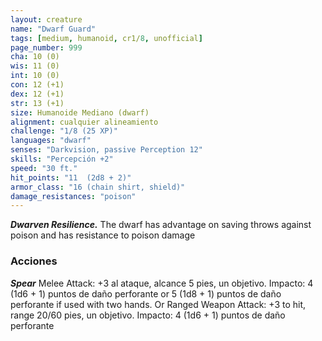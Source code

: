 ```yaml
---
layout: creature
name: "Dwarf Guard"
tags: [medium, humanoid, cr1/8, unofficial]
page_number: 999
cha: 10 (0)
wis: 11 (0)
int: 10 (0)
con: 12 (+1)
dex: 12 (+1)
str: 13 (+1)
size: Humanoide Mediano (dwarf)
alignment: cualquier alineamiento
challenge: "1/8 (25 XP)"
languages: "dwarf"
senses: "Darkvision, passive Perception 12"
skills: "Percepción +2"
speed: "30 ft."
hit_points: "11  (2d8 + 2)"
armor_class: "16 (chain shirt, shield)"
damage_resistances: "poison"
---
```


***Dwarven Resilience.*** The dwarf has advantage on saving throws against poison and has resistance to poison damage

### Acciones

***Spear*** Melee Attack: +3 al ataque, alcance 5 pies, un objetivo. Impacto: 4 (1d6 + 1) puntos de daño perforante or 5 (1d8 + 1) puntos de daño perforante if used with two hands. Or Ranged Weapon Attack: +3 to hit, range 20/60 pies, un objetivo. Impacto: 4 (1d6 + 1) puntos de daño perforante